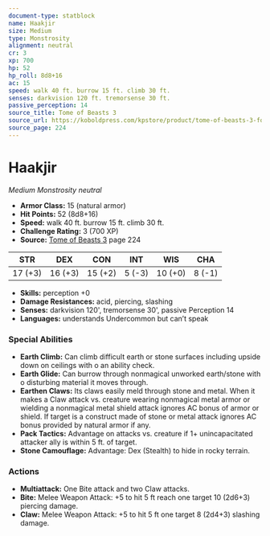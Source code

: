 ```yaml
---
document-type: statblock
name: Haakjir
size: Medium
type: Monstrosity
alignment: neutral
cr: 3
xp: 700
hp: 52
hp_roll: 8d8+16
ac: 15
speed: walk 40 ft. burrow 15 ft. climb 30 ft.
senses: darkvision 120 ft. tremorsense 30 ft. 
passive_perception: 14
source_title: Tome of Beasts 3
source_url: https://koboldpress.com/kpstore/product/tome-of-beasts-3-for-5th-edition/
source_page: 224
---
```


# Haakjir

*Medium* *Monstrosity* *neutral*

- **Armor Class:** 15 (natural armor)
- **Hit Points:** 52 (8d8+16)
- **Speed:** walk 40 ft. burrow 15 ft. climb 30 ft.
- **Challenge Rating:** 3 (700 XP)
- **Source:** [Tome of Beasts 3](https://koboldpress.com/kpstore/product/tome-of-beasts-3-for-5th-edition/) page 224

| STR | DEX | CON | INT | WIS | CHA |
| --- | --- | --- | --- | --- | --- |
| 17 (+3) | 16 (+3) | 15 (+2) | 5 (-3) | 10 (+0) | 8 (-1) |

- **Skills:** perception +0
- **Damage Resistances:** acid, piercing, slashing
- **Senses:** darkvision 120', tremorsense 30', passive Perception 14
- **Languages:** understands Undercommon but can’t speak

### Special Abilities

- **Earth Climb:** Can climb difficult earth or stone surfaces including upside down on ceilings with o an ability check.
- **Earth Glide:** Can burrow through nonmagical unworked earth/stone with o disturbing material it moves through.
- **Earthen Claws:** Its claws easily meld through stone and metal. When it makes a Claw attack vs. creature wearing nonmagical metal armor or wielding a nonmagical metal shield attack ignores AC bonus of armor or shield. If target is a construct made of stone or metal attack ignores AC bonus provided by natural armor if any.
- **Pack Tactics:** Advantage on attacks vs. creature if 1+ unincapacitated attacker ally is within 5 ft. of target.
- **Stone Camouflage:** Advantage: Dex (Stealth) to hide in rocky terrain.

### Actions

- **Multiattack:** One Bite attack and two Claw attacks.
- **Bite:** Melee Weapon Attack: +5 to hit 5 ft reach one target 10 (2d6+3) piercing damage.
- **Claw:** Melee Weapon Attack: +5 to hit 5 ft one target 8 (2d4+3) slashing damage.
